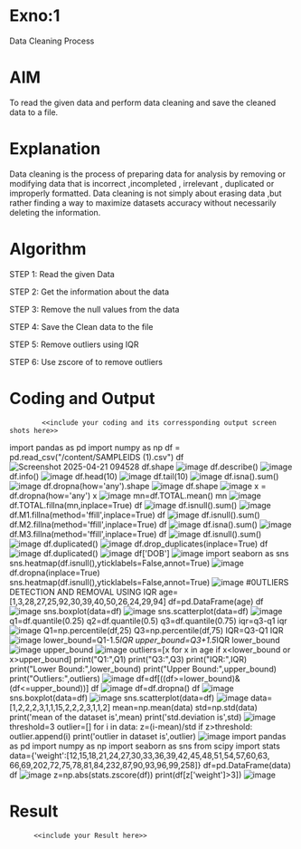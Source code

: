 # Exno:1
Data Cleaning Process

# AIM
To read the given data and perform data cleaning and save the cleaned data to a file.

# Explanation
Data cleaning is the process of preparing data for analysis by removing or modifying data that is incorrect ,incompleted , irrelevant , duplicated or improperly formatted. Data cleaning is not simply about erasing data ,but rather finding a way to maximize datasets accuracy without necessarily deleting the information.

# Algorithm
STEP 1: Read the given Data

STEP 2: Get the information about the data

STEP 3: Remove the null values from the data

STEP 4: Save the Clean data to the file

STEP 5: Remove outliers using IQR

STEP 6: Use zscore of to remove outliers

# Coding and Output
            <<include your coding and its corressponding output screen shots here>>
import pandas as pd
import numpy as np
df = pd.read_csv("/content/SAMPLEIDS (1).csv")
df
![Screenshot 2025-04-21 094528](https://github.com/user-attachments/assets/e8e1cf9e-1a0f-4046-be8f-b560f96e63e7)
df.shape
![image](https://github.com/user-attachments/assets/0311a062-39f9-444b-a63e-aa2b2a584781)
df.describe()
![image](https://github.com/user-attachments/assets/474549cd-6b97-4025-a2e0-f1f200cefc31)
df.info()
![image](https://github.com/user-attachments/assets/92f9c487-da05-4741-9d0b-a652da21d117)
df.head(10)
![image](https://github.com/user-attachments/assets/c2533d0b-35b9-4247-aef2-e35bd2d78af5)
df.tail(10)
![image](https://github.com/user-attachments/assets/79c6ce56-abd0-43ce-a4c0-bcfe7270784c)
df.isna().sum()
![image](https://github.com/user-attachments/assets/b7992120-965b-45a5-81f3-2c99a4c07136)
df.dropna(how='any').shape
![image](https://github.com/user-attachments/assets/c6dc5d0f-c35a-40bc-8534-8423f50a33dc)
df.shape
![image](https://github.com/user-attachments/assets/5ee4c7e6-b14a-4286-95de-ffe3e0169326)
x = df.dropna(how='any')
x
![image](https://github.com/user-attachments/assets/e5eb0a74-e131-456e-80a0-9ec691346b86)
mn=df.TOTAL.mean()
mn
![image](https://github.com/user-attachments/assets/ae907e43-25c1-4826-acfb-d9c4e654a9f2)
df.TOTAL.fillna(mn,inplace=True)
df
![image](https://github.com/user-attachments/assets/f1efba75-d4bc-4dea-8f1c-056a8136791f)
df.isnull().sum()
![image](https://github.com/user-attachments/assets/67ecea13-8390-4b08-8201-5280885ef91f)
df.M1.fillna(method='ffill',inplace=True)
df
![image](https://github.com/user-attachments/assets/04c7dba7-00a3-46dc-8878-9332de86b7e1)
df.isnull().sum()
df.M2.fillna(method='ffill',inplace=True)
df
![image](https://github.com/user-attachments/assets/121dacd6-bb3e-4b1b-a796-5516c03efe00)
df.isna().sum()
![image](https://github.com/user-attachments/assets/863a01ee-1668-4547-ba64-ea4aafd30c1a)
df.M3.fillna(method='ffill',inplace=True)
df
![image](https://github.com/user-attachments/assets/48fabc1f-4edd-483d-8b65-62a44b349e52)
df.isnull().sum()
![image](https://github.com/user-attachments/assets/51457d8e-fa47-4ab7-9a1e-329e0c98e74f)
df.duplicated()
![image](https://github.com/user-attachments/assets/15c7a22a-2d14-4a0c-b4a3-b3c38d9fbcd0)
df.drop_duplicates(inplace=True)
df
![image](https://github.com/user-attachments/assets/64f94e6d-cada-4593-b40b-27ae53214717)
df.duplicated()
![image](https://github.com/user-attachments/assets/53f5d601-26de-4914-b898-ffb689e49635)
df['DOB']
![image](https://github.com/user-attachments/assets/e7f54ba4-1f8c-49b7-8065-36b34631aaed)
import seaborn as sns
sns.heatmap(df.isnull(),yticklabels=False,annot=True)
![image](https://github.com/user-attachments/assets/4f34f0a2-e9eb-4fa8-8b90-22e364f807c2)
df.dropna(inplace=True)
sns.heatmap(df.isnull(),yticklabels=False,annot=True)
![image](https://github.com/user-attachments/assets/9a718b90-24eb-4e8a-8e7b-e6c972e46ec7)
#0UTLIERS DETECTION AND REMOVAL USING IQR
age=[1,3,28,27,25,92,30,39,40,50,26,24,29,94]
df=pd.DataFrame(age)
df
![image](https://github.com/user-attachments/assets/17fc9506-89fb-47dc-8ba6-2abeadad7d5c)
sns.boxplot(data=df)
![image](https://github.com/user-attachments/assets/d2dfab12-a3e8-431b-bcb1-b42318990175)
sns.scatterplot(data=df)
![image](https://github.com/user-attachments/assets/f23b0991-0200-4ee1-9905-3d4fc98e60c6)
q1=df.quantile(0.25)
q2=df.quantile(0.5)
q3=df.quantile(0.75)
iqr=q3-q1
iqr
![image](https://github.com/user-attachments/assets/c7adcc84-e02c-4049-8e09-c1fa44824603)
Q1=np.percentile(df,25)
Q3=np.percentile(df,75)
IQR=Q3-Q1
IQR
![image](https://github.com/user-attachments/assets/797eb855-25ce-43b4-9476-436346bb2f2b)
lower_bound=Q1-1.5*IQR
upper_bound=Q3+1.5*IQR
lower_bound
![image](https://github.com/user-attachments/assets/e047fa1f-3b7b-4fca-a33d-d64f8b609008)
upper_bound
![image](https://github.com/user-attachments/assets/175d767c-3e51-476a-91cb-7fd2a4daf047)
outliers=[x for x in age if x<lower_bound or x>upper_bound]
print("Q1:",Q1)
print("Q3:",Q3)
print("IQR:",IQR)
print("Lower Bound:",lower_bound)
print("Upper Bound:",upper_bound)
print("Outliers:",outliers)
![image](https://github.com/user-attachments/assets/0059189f-19f9-4595-80fe-ae59ed5542cb)
df=df[((df>=lower_bound)&(df<=upper_bound))]
df
![image](https://github.com/user-attachments/assets/76c0a623-a336-4757-b1d2-ff9168546380)
df=df.dropna()
df
![image](https://github.com/user-attachments/assets/805620a3-f10f-449a-9376-e7fb34cfb48c)
sns.boxplot(data=df)
![image](https://github.com/user-attachments/assets/44bf09c7-0c5c-4e65-baa9-ebc4e8f593ca)
sns.scatterplot(data=df)
![image](https://github.com/user-attachments/assets/80ff3a13-bca3-4d5c-ac6e-1843482120d2)
data=[1,2,2,2,3,1,1,15,2,2,2,3,1,1,2]
mean=np.mean(data)
std=np.std(data)
print('mean of the dataset is',mean)
print('std.deviation is',std)
![image](https://github.com/user-attachments/assets/7ca867f7-f55a-4e1e-833a-1394e112d1b9)
threshold=3
outlier=[]
for i in data:
  z=(i-mean)/std
  if z>threshold:
    outlier.append(i)
print('outlier in dataset is',outlier)
![image](https://github.com/user-attachments/assets/ba49ecb7-87e7-4fd1-837c-24f8d65c49c9)
import pandas as pd
import numpy as np
import seaborn as sns
from scipy import stats
data={'weight':[12,15,18,21,24,27,30,33,36,39,42,45,48,51,54,57,60,63,
                66,69,202,72,75,78,81,84,232,87,90,93,96,99,258]}
df=pd.DataFrame(data)
df
![image](https://github.com/user-attachments/assets/fea7bba4-f611-4c5f-af45-5442888988b8)
z=np.abs(stats.zscore(df))
print(df[z['weight']>3])
![image](https://github.com/user-attachments/assets/42a9411c-c7f3-4629-ba9e-0e746ef2fb67)

# Result
          <<include your Result here>>
